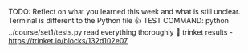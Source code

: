 TODO: Reflect on what you learned this week and what is still unclear.
Terminal is different to the Python file 👍
TEST COMMAND: python ../course/set1/tests.py
read everything thoroughly 🙏
trinket results - https://trinket.io/blocks/132d102e07